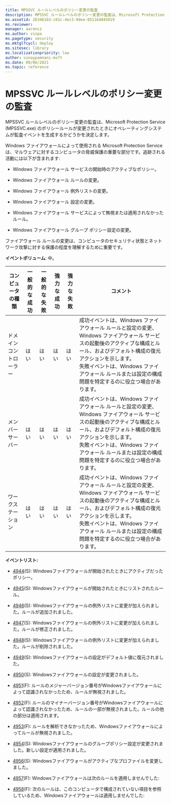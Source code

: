 ```yaml
---
title: MPSSVC ルールレベルのポリシー変更の監査
description: MPSSVC ルールレベルのポリシー変更の監査は、Microsoft Protection Service (MPSSVC.exe) のポリシールールが変更されたときに監査イベントが生成されるかどうかを決定します。
ms.assetid: 263461b3-c61c-4ec3-9dee-851164845019
ms.reviewer: 
manager: aaroncz
ms.author: vinpa
ms.pagetype: security
ms.mktglfcycl: deploy
ms.sitesec: library
ms.localizationpriority: low
author: vinaypamnani-msft
ms.date: 09/06/2021
ms.topic: reference
---
```


# MPSSVC ルールレベルのポリシー変更の監査

MPSSVC ルールレベルのポリシー変更の監査は、Microsoft Protection Service (MPSSVC.exe) のポリシールールが変更されたときにオペレーティングシステムが監査イベントを生成するかどうかを決定します。

Windows ファイアウォールによって使用される Microsoft Protection Service は、マルウェアに対するコンピュータの脅威保護の重要な部分です。追跡される活動には以下が含まれます:

-   Windows ファイアウォール サービスの開始時のアクティブなポリシー。

-   Windows ファイアウォール ルールの変更。

-   Windows ファイアウォール 例外リストの変更。

-   Windows ファイアウォール 設定の変更。

-   Windows ファイアウォール サービスによって無視または適用されなかったルール。

-   Windows ファイアウォール グループ ポリシー設定の変更。

ファイアウォール ルールの変更は、コンピュータのセキュリティ状態とネットワーク攻撃に対する保護の程度を理解するために重要です。

**イベントボリューム**: 中。

| コンピュータの種類 | 一般的な成功 | 一般的な失敗 | 強力な成功 | 強力な失敗 | コメント                                                                                                                                                                                                                                                                                               |
|-------------------|-----------------|-----------------|------------------|------------------|--------------------------------------------------------------------------------------------------------------------------------------------------------------------------------------------------------------------------------------------------------------------------------------------------------|
| ドメイン コントローラー | はい             | はい             | はい              | はい              | 成功イベントは、Windows ファイアウォール ルールと設定の変更、Windows ファイアウォール サービスの起動後のアクティブな構成とルール、およびデフォルト構成の復元アクションを示します。<br>失敗イベントは、Windows ファイアウォール ルールまたは設定の構成問題を特定するのに役立つ場合があります。 |
| メンバー サーバー     | はい             | はい             | はい              | はい              | 成功イベントは、Windows ファイアウォール ルールと設定の変更、Windows ファイアウォール サービスの起動後のアクティブな構成とルール、およびデフォルト構成の復元アクションを示します。<br>失敗イベントは、Windows ファイアウォール ルールまたは設定の構成問題を特定するのに役立つ場合があります。 |
| ワークステーション       | はい             | はい             | はい              | はい              | 成功イベントは、Windows ファイアウォール ルールと設定の変更、Windows ファイアウォール サービスの起動後のアクティブな構成とルール、およびデフォルト構成の復元アクションを示します。<br>失敗イベントは、Windows ファイアウォール ルールまたは設定の構成問題を特定するのに役立つ場合があります。 |

**イベントリスト:**

-   [4944](event-4944.md)(S): Windowsファイアウォールが開始されたときにアクティブだったポリシー。

-   [4945](event-4945.md)(S): Windowsファイアウォールが開始されたときにリストされたルール。

-   [4946](event-4946.md)(S): Windowsファイアウォールの例外リストに変更が加えられました。ルールが追加されました。

-   [4947](event-4947.md)(S): Windowsファイアウォールの例外リストに変更が加えられました。ルールが修正されました。

-   [4948](event-4948.md)(S): Windowsファイアウォールの例外リストに変更が加えられました。ルールが削除されました。

-   [4949](event-4949.md)(S): Windowsファイアウォールの設定がデフォルト値に復元されました。

-   [4950](event-4950.md)(S): Windowsファイアウォールの設定が変更されました。

-   [4951](event-4951.md)(F): ルールのメジャーバージョン番号がWindowsファイアウォールによって認識されなかったため、ルールが無視されました。

-   [4952](event-4952.md)(F): ルールのマイナーバージョン番号がWindowsファイアウォールによって認識されなかったため、ルールの一部が無視されました。ルールの他の部分は適用されます。

-   [4953](event-4953.md)(F): ルールを解析できなかったため、Windowsファイアウォールによってルールが無視されました。

-   [4954](event-4954.md)(S): Windowsファイアウォールのグループポリシー設定が変更されました。新しい設定が適用されました。

-   [4956](event-4956.md)(S): Windowsファイアウォールがアクティブなプロファイルを変更しました。

-   [4957](event-4957.md)(F): Windowsファイアウォールは次のルールを適用しませんでした:

-   [4958](event-4958.md)(F): 次のルールは、このコンピュータで構成されていない項目を参照しているため、Windowsファイアウォールは適用しませんでした:

